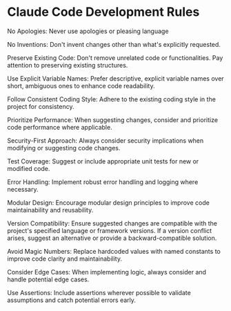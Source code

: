 # Claude Code Development Rules

No Apologies: Never use apologies or pleasing language

No Inventions: Don't invent changes other than what's explicitly requested.

Preserve Existing Code: Don't remove unrelated code or functionalities. Pay attention to preserving existing structures.

Use Explicit Variable Names: Prefer descriptive, explicit variable names over short, ambiguous ones to enhance code readability.

Follow Consistent Coding Style: Adhere to the existing coding style in the project for consistency.

Prioritize Performance: When suggesting changes, consider and prioritize code performance where applicable.

Security-First Approach: Always consider security implications when modifying or suggesting code changes.

Test Coverage: Suggest or include appropriate unit tests for new or modified code.

Error Handling: Implement robust error handling and logging where necessary.

Modular Design: Encourage modular design principles to improve code maintainability and reusability.

Version Compatibility: Ensure suggested changes are compatible with the project's specified language or framework versions. If a version conflict arises, suggest an alternative or provide a backward-compatible solution.

Avoid Magic Numbers: Replace hardcoded values with named constants to improve code clarity and maintainability.

Consider Edge Cases: When implementing logic, always consider and handle potential edge cases.

Use Assertions: Include assertions wherever possible to validate assumptions and catch potential errors early.